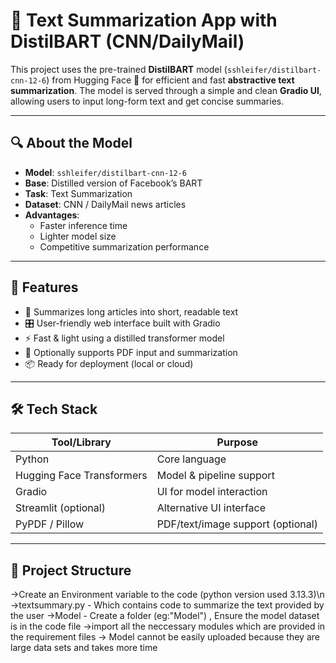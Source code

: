 # 📝 Text Summarization App with DistilBART (CNN/DailyMail)

This project uses the pre-trained **DistilBART** model (`sshleifer/distilbart-cnn-12-6`) from Hugging Face 🤗 for efficient and fast **abstractive text summarization**. The model is served through a simple and clean **Gradio UI**, allowing users to input long-form text and get concise summaries.

---

## 🔍 About the Model

- **Model**: `sshleifer/distilbart-cnn-12-6`
- **Base**: Distilled version of Facebook’s BART
- **Task**: Text Summarization
- **Dataset**: CNN / DailyMail news articles
- **Advantages**:
  - Faster inference time
  - Lighter model size
  - Competitive summarization performance

---

## 🚀 Features

- 🧠 Summarizes long articles into short, readable text
- 🎛️ User-friendly web interface built with Gradio
- ⚡ Fast & light using a distilled transformer model
- 📄 Optionally supports PDF input and summarization
- 📦 Ready for deployment (local or cloud)

---

## 🛠️ Tech Stack

| Tool/Library         | Purpose                                |
|----------------------|----------------------------------------|
| Python               | Core language                          |
| Hugging Face Transformers | Model & pipeline support        |
| Gradio               | UI for model interaction               |
| Streamlit (optional) | Alternative UI interface               |
| PyPDF / Pillow       | PDF/text/image support (optional)      |

---

## 📂 Project Structure
->Create an Environment variable to the code (python version used 3.13.3)\n
->textsummary.py - Which contains code to summarize the text provided by the user
->Model - Create a folder (eg:"Model") , Ensure the model dataset is in the code file
->import all the neccessary modules which are provided in the requirement files 
-> Model cannot be easily uploaded because they are large data sets and takes more time 


